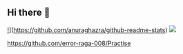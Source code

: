 ## Hi there 👋

[!](https://github-readme-stats.vercel.app/api?username=error-raga-008&show=reviews,discussions_started,prs_merged,&show_icons=true&theme=blue-green)](https://github.com/anuraghazra/github-readme-stats)
[![](https://github-readme-stats.vercel.app/api/pin/?username=error-raga-008&repo=github-readme-stats)](https://github.com/error-raga-008/Practise)

https://github.com/error-raga-008/Practise
<!--
**error-raga-008/error-raga-008** is a ✨ _special_ ✨ repository because its `README.md` (this file) appears on your GitHub profile.

Here are some ideas to get you started:

- 🔭 I’m currently working on ...
- 🌱 I’m currently learning ...
- 👯 I’m looking to collaborate on ...
- 🤔 I’m looking for help with ...
- 💬 Ask me about ...
- 📫 How to reach me: ...
- 😄 Pronouns: ...
- ⚡ Fun fact: ...
-->
